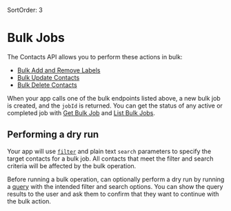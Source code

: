 SortOrder: 3
# Bulk Jobs

The Contacts API allows you to perform these actions in bulk:

- [Bulk Add and Remove Labels][bulk-add-remove]
- [Bulk Update Contacts][bulk-update]
- [Bulk Delete Contacts][bulk-delete]

When your app calls one of the bulk endpoints listed above,
a new bulk job is created, and the `jobId` is returned.
You can get the status of any active or completed job with
[Get Bulk Job][get-bulk-job] and [List Bulk Jobs][list-bulk-jobs].

## Performing a dry run

Your app will use [`filter`][md-field-support]
and plain text `search` parameters
to specify the target contacts for a bulk job.
All contacts that meet the filter and search criteria
will be affected by the bulk operation.

Before running a bulk operation, can optionally perform a dry run
by running a [query][query] with the intended filter and search options.
You can show the query results to the user
and ask them to confirm that they want to continue with the bulk action.

[bulk-add-remove]: crm.contacts.contacts-v4.bulk-add-and-remove-labels
[bulk-update]: crm.contacts.contacts-v4.bulk-update-contacts
[bulk-delete]: crm.contacts.contacts-v4.bulk-delete-contacts
[get-bulk-job]: crm.contacts.bulk-jobs.get-bulk-job
[list-bulk-jobs]: crm.contacts.bulk-jobs.list-bulk-jobs
[query]: crm.contacts.contacts-v4.query-contacts
[md-field-support]: sort-and-filter.md#field-support-for-filtering-sorting-and-searching